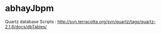 # abhayJbpm

Quartz database Scripts : http://svn.terracotta.org/svn/quartz/tags/quartz-2.1.6/docs/dbTables/

